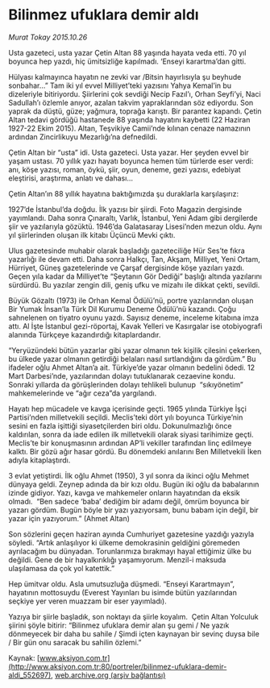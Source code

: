 # Bilinmez ufuklara demir aldı

*Murat Tokay 2015.10.26*

<div class="pNewsDetailMainContent ctx_content" itemprop="articleBody">
 <p>
  Usta gazeteci, usta yazar Çetin Altan 88 yaşında hayata veda etti. 70 yıl boyunca hep yazdı, hiç ümitsizliğe kapılmadı. ‘Enseyi karartma’dan gitti.
 </p>
 <p>
  Hülyası kalmayınca hayatın ne zevki var /Bitsin hayırlısıyla şu beyhude sonbahar…” Tam iki yıl evvel Milliyet’teki yazısını Yahya Kemal’in bu dizeleriyle bitiriyordu. Şiirlerini çok sevdiği Necip Fazıl’ı, Orhan Seyfi’yi, Naci Sadullah’ı özlemle anıyor, azalan takvim yapraklarından söz ediyordu. Son yaprak da düştü, güze; yağmura, toprağa karıştı. Bir parantez kapandı. Çetin Altan tedavi gördüğü hastanede 88 yaşında hayatını kaybetti (22 Haziran 1927-22 Ekim 2015). Altan, Teşvikiye Camii’nde kılınan cenaze namazının ardından Zincirlikuyu Mezarlığı’na defnedildi.
 </p>
 <p>
  Çetin Altan bir “usta” idi. Usta gazeteci. Usta yazar. Her şeyden evvel bir yaşam ustası. 70 yıllık yazı hayatı boyunca hemen tüm türlerde eser verdi: anı, köşe yazısı, roman, öykü, şiir, oyun, deneme, gezi yazısı, edebiyat eleştirisi, araştırma, anlatı ve dahası…
 </p>
 <p>
  Çetin Altan’ın 88 yıllık hayatına baktığımızda şu duraklarla karşılaşırız:
 </p>
 <p>
  1927’de İstanbul’da doğdu. İlk yazısı bir şiirdi. Foto Magazin dergisinde yayımlandı. Daha sonra Çınaraltı, Varlık, İstanbul, Yeni Adam gibi dergilerde şiir ve yazılarıyla gözüktü. 1946’da Galatasaray Lisesi’nden mezun oldu. Aynı yıl şiirlerinden oluşan ilk kitabı Üçüncü Mevki çıktı.
 </p>
 <p>
  Ulus gazetesinde muhabir olarak başladığı gazeteciliğe Hür Ses’te fıkra yazarlığı ile devam etti. Daha sonra Halkçı, Tan, Akşam, Milliyet, Yeni Ortam, Hürriyet, Güneş gazetelerinde ve Çarşaf dergisinde köşe yazıları yazdı. Geçen yıla kadar da Milliyet’te “Şeytanın Gör Dediği” başlığı altında yazılarını sürdürdü. Bu yazılar zengin dili, geniş ufku ve mizahı ile dikkat çekti, sevildi.
 </p>
 <p>
  Büyük Gözaltı (1973) ile Orhan Kemal Ödülü’nü, portre yazılarından oluşan Bir Yumak İnsan’la Türk Dil Kurumu Deneme Ödülü’nü kazandı. Çoğu sahnelenen on tiyatro oyunu yazdı. Sayısız deneme, inceleme kitabına imza attı. Al İşte İstanbul gezi-röportaj, Kavak Yelleri ve Kasırgalar ise otobiyografi alanında Türkçeye kazandırdığı kitaplardandır.
 </p>
 <p>
  “Yeryüzündeki bütün yazarlar gibi yazar olmanın tek kişilik çilesini çekerken, bu ülkede yazar olmanın getirdiği belaları nasıl sırtlandığını da gördüm.” Bu ifadeler oğlu Ahmet Altan’a ait. Türkiye’de yazar olmanın bedelini ödedi. 12 Mart Darbesi’nde, yazılarından dolayı tutuklanarak cezaevine kondu. Sonraki yıllarda da görüşlerinden dolayı tehlikeli bulunup  “sıkıyönetim” mahkemelerinde ve “ağır ceza”da yargılandı.
 </p>
 <p>
  Hayatı hep mücadele ve kavga içerisinde geçti. 1965 yılında Türkiye İşçi Partisi’nden milletvekili seçildi. Meclis’teki dört yılı boyunca Türkiye’nin sesini en fazla işittiği siyasetçilerden biri oldu. Dokunulmazlığı önce kaldırılan, sonra da iade edilen ilk milletvekili olarak siyasi tarihimize geçti. Meclis’te bir konuşmasının ardından AP’li vekiller tarafından linç edilmeye kalktı. Bir gözü ağır hasar gördü. Bu dönemdeki anılarını Ben Milletvekili İken adıyla kitaplaştırdı.
 </p>
 <p>
  3 evlat yetiştirdi. İlk oğlu Ahmet (1950), 3 yıl sonra da ikinci oğlu Mehmet dünyaya geldi. Zeynep adında da bir kızı oldu. Bugün iki oğlu da babalarının izinde gidiyor. Yazı, kavga ve mahkemeler onların hayatından da eksik olmadı.  “Ben sadece ‘baba’ dediğim bir adamı değil, ömrüm boyunca bir yazarı gördüm. Bugün böyle bir yazı yazıyorsam, bunu babam için değil, bir yazar için yazıyorum.” (Ahmet Altan)
 </p>
 <p>
  Son sözlerini geçen haziran ayında Cumhuriyet gazetesine yazdığı yazıyla söyledi. “Artık anlaşılıyor ki ülkeme demokrasinin geldiğini göremeden ayrılacağım bu dünyadan. Torunlarımıza bırakmayı hayal ettiğimiz ülke bu değildi. Gene de bir hayalkırıklığı yaşamıyorum. Menzil-i maksuda ulaşılamasa da çok yol katettik.”
 </p>
 <p>
  Hep ümitvar oldu. Asla umutsuzluğa düşmedi. “Enseyi Karartmayın”, hayatının mottosuydu (Everest Yayınları bu isimde bütün yazılarından seçkiye yer veren muazzam bir eser yayımladı).
 </p>
 <p>
  Yazıya bir şiirle başladık, son noktayı da şiirle koyalım.  Çetin Altan Yolculuk şiirini şöyle bitirir: “Bilinmez ufuklara demir alan şu gemi / Ne yazık dönmeyecek bir daha bu sahile / Şimdi içten kaynayan bir sevinç duysa bile / Bir gün onu saracak bu sahilin özlemi.”
 </p>
</div>


Kaynak: [www.aksiyon.com.tr](http://www.aksiyon.com.tr:80/portreler/bilinmez-ufuklara-demir-aldi_552697), [web.archive.org (arşiv bağlantısı)](http://web.archive.org/web/20151103105110/http://www.aksiyon.com.tr:80/portreler/bilinmez-ufuklara-demir-aldi_552697)
